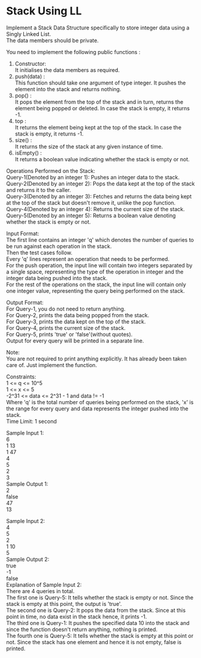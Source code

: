 # Stack Using LL




Implement a Stack Data Structure specifically to store integer data using a Singly Linked List.           
The data members should be private.              

You need to implement the following public functions :         
1. Constructor:               
It initialises the data members as required.         
2. push(data) :            
This function should take one argument of type integer. It pushes the element into the stack and returns nothing.           
3. pop() :          
It pops the element from the top of the stack and in turn, returns the element being popped or deleted. In case the stack is empty, it returns -1.        
4. top :          
It returns the element being kept at the top of the stack. In case the stack is empty, it returns -1.          
5. size() :            
It returns the size of the stack at any given instance of time.          
6. isEmpty() :             
It returns a boolean value indicating whether the stack is empty or not.
           
Operations Performed on the Stack:           
Query-1(Denoted by an integer 1): Pushes an integer data to the stack.           
Query-2(Denoted by an integer 2): Pops the data kept at the top of the stack and returns it to the caller.            
Query-3(Denoted by an integer 3): Fetches and returns the data being kept at the top of the stack but doesn't remove it, unlike the pop function.             
Query-4(Denoted by an integer 4): Returns the current size of the stack.                             
Query-5(Denoted by an integer 5): Returns a boolean value denoting whether the stack is empty or not.         

Input Format:           
The first line contains an integer 'q' which denotes the number of queries to be run against each operation in the stack.           
Then the test cases follow.            
Every 'q' lines represent an operation that needs to be performed.            
For the push operation, the input line will contain two integers separated by a single space, representing the type of the operation in integer and the integer data being pushed into the stack.            
For the rest of the operations on the stack, the input line will contain only one integer value, representing the query being performed on the stack.               

Output Format:        
For Query-1, you do not need to return anything.           
For Query-2, prints the data being popped from the stack.            
For Query-3, prints the data kept on the top of the stack.          
For Query-4, prints the current size of the stack.            
For Query-5, prints 'true' or 'false'(without quotes).        
Output for every query will be printed in a separate line.         

Note:          
You are not required to print anything explicitly. It has already been taken care of. Just implement the function.         

Constraints:       
1 <= q <= 10^5        
1 <= x <= 5      
-2^31 <= data <= 2^31 - 1 and data != -1          
Where 'q' is the total number of queries being performed on the stack, 'x' is the range for every query and data represents the integer pushed into the stack.            
Time Limit: 1 second            

Sample Input 1:        
6          
1 13         
1 47          
4         
5          
2         
3                 
Sample Output 1:      
2           
false           
47              
13           

Sample Input 2:          
4          
5          
2           
1 10          
5                    
Sample Output 2:            
true           
-1           
false            
 Explanation of Sample Input 2:         
There are 4 queries in total.        
The first one is Query-5: It tells whether the stack is empty or not. Since the stack is empty at this point, the output is  'true'.         
The second one is Query-2: It pops the data from the stack. Since at this point in time, no data exist in the stack hence, it prints -1.              
The third one is Query-1: It pushes the specified data 10 into the stack and since the function doesn't return anything, nothing is printed.            
The fourth one is Query-5: It tells whether the stack is empty at this point or not. Since the stack has one element and hence it is not empty, false is printed.         
